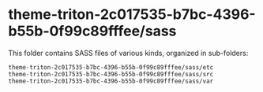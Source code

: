 # theme-triton-2c017535-b7bc-4396-b55b-0f99c89fffee/sass

This folder contains SASS files of various kinds, organized in sub-folders:

    theme-triton-2c017535-b7bc-4396-b55b-0f99c89fffee/sass/etc
    theme-triton-2c017535-b7bc-4396-b55b-0f99c89fffee/sass/src
    theme-triton-2c017535-b7bc-4396-b55b-0f99c89fffee/sass/var
